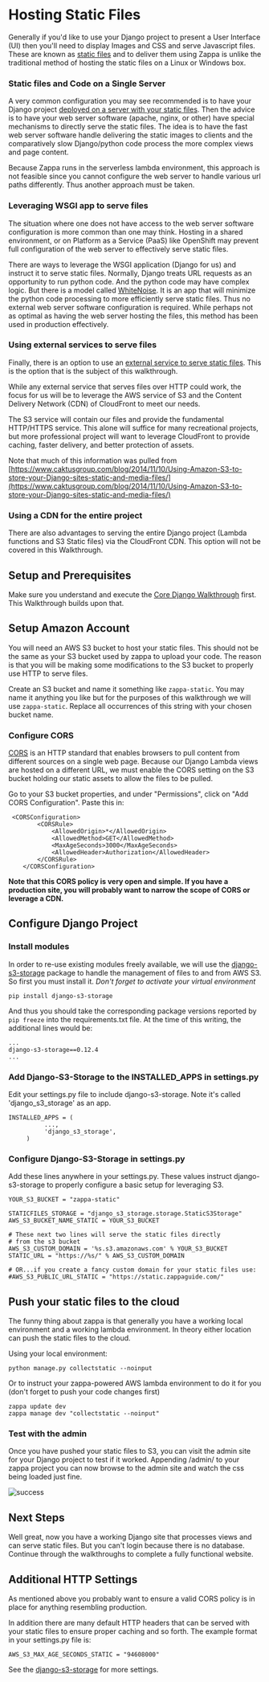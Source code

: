 # Hosting Static Files

Generally if you'd like to use your Django project to present a User Interface (UI) then you'll need to display Images and CSS and serve Javascript files.  These are known as [static files](https://docs.djangoproject.com/en/1.10/howto/static-files/deployment/) and to deliver them using Zappa is unlike the traditional method of hosting the static files on a Linux or Windows box.  

### Static files and Code on a Single Server

A very common configuration you may see recommended is to have your Django project [deployed on a server with your static files](https://docs.djangoproject.com/en/1.10/howto/static-files/deployment/#serving-the-site-and-your-static-files-from-the-same-server).  Then the advice is to have your web server software (apache, nginx, or other) have special mechanisms to directly serve the static files.  The idea is to have the fast web server software handle delivering the static images to clients and the comparatively slow Django/python code process the more complex views and page content.  

Because Zappa runs in the serverless lambda environment, this approach is not feasible since you cannot configure the web server to handle various url paths differently.  Thus another approach must be taken.

### Leveraging WSGI app to serve files

The situation where one does not have access to the web server software configuration is more common than one may think.  Hosting in a shared environment, or on Platform as a Service (PaaS) like OpenShift may prevent full configuration of the web server to effectively serve static files.  

There are ways to leverage the WSGI application (Django for us) and instruct it to serve static files.  Normally, Django treats URL requests as an opportunity to run python code.  And the python code may have complex logic.  But there is a model called [WhiteNoise](https://github.com/evansd/whitenoise).  It is an app that will minimize the python code processing to more efficiently serve static files.  Thus no external web server software configuration is required.  While perhaps not as optimal as having the web server hosting the files, this method has been used in production effectively.  

### Using external services to serve files

Finally, there is an option to use an [external service to serve static files](https://docs.djangoproject.com/en/1.10/howto/static-files/deployment/#serving-static-files-from-a-cloud-service-or-cdn).  This is the option that is the subject of this walkthrough.

While any external service that serves files over HTTP could work, the focus for us will be to leverage the AWS service of S3 and the Content Delivery Network (CDN) of CloudFront to meet our needs.  

The S3 service will contain our files and provide the fundamental HTTP/HTTPS service.  This alone will suffice for many recreational projects, but more professional project will want to leverage CloudFront to provide caching, faster delivery, and better protection of assets.

Note that much of this information was pulled from [https://www.caktusgroup.com/blog/2014/11/10/Using-Amazon-S3-to-store-your-Django-sites-static-and-media-files/](https://www.caktusgroup.com/blog/2014/11/10/Using-Amazon-S3-to-store-your-Django-sites-static-and-media-files/)

### Using a CDN for the entire project

There are also advantages to serving the entire Django project (Lambda functions and S3 Static files) via the CloudFront CDN.  This option will not be covered in this Walkthrough.


## Setup and Prerequisites 

Make sure you understand and execute the [Core Django Walkthrough](walk_core.md) first.  This Walkthrough builds upon that.

## Setup Amazon Account

You will need an AWS S3 bucket to host your static files.  This should not be the same as your S3 bucket used by zappa to upload your code.  The reason is that you will be making some modifications to the S3 bucket to properly use HTTP to serve files.

Create an S3 bucket and name it something like `zappa-static`.  You may name it anything you like but for the purposes of this walkthrough we will use `zappa-static`.  Replace all occurrences of this string with your chosen bucket name.

### Configure CORS

[CORS](https://docs.aws.amazon.com/AmazonS3/latest/dev/cors.html) is an HTTP standard that enables browsers to pull content from different sources on a single web page.  Because our Django Lambda views are hosted on a different URL, we must enable the CORS setting on the S3 bucket holding our static assets to allow the files to be pulled.  

Go to your S3 bucket properties, and under "Permissions", click on "Add CORS Configuration". Paste this in:

```
 <CORSConfiguration>
        <CORSRule>
            <AllowedOrigin>*</AllowedOrigin>
            <AllowedMethod>GET</AllowedMethod>
            <MaxAgeSeconds>3000</MaxAgeSeconds>
            <AllowedHeader>Authorization</AllowedHeader>
        </CORSRule>
    </CORSConfiguration>
```
**Note that this CORS policy is very open and simple.  If you have a production site, you will probably want to narrow the scope of CORS or leverage a CDN.**


## Configure Django Project

### Install modules

In order to re-use existing modules freely available, we will use the [django-s3-storage](https://github.com/etianen/django-s3-storage) package to handle the management of files to and from AWS S3.  So first you must install it.  *Don't forget to activate your virtual environment* 

```
pip install django-s3-storage
```

And thus you should take the corresponding package versions reported by `pip freeze` into the requirements.txt file.  At the time of this writing, the additional lines would be:

```
...
django-s3-storage==0.12.4
...
```

### Add Django-S3-Storage to the INSTALLED_APPS in settings.py

Edit your settings.py file to include django-s3-storage.  Note it's  called 'django_s3_storage' as an app.

```
INSTALLED_APPS = (
          ...,
          'django_s3_storage',
     )
```

### Configure Django-S3-Storage in settings.py

Add these lines anywhere in your settings.py.  These values instruct django-s3-storage to properly configure a basic setup for leveraging S3.  

```
YOUR_S3_BUCKET = "zappa-static"

STATICFILES_STORAGE = "django_s3_storage.storage.StaticS3Storage"
AWS_S3_BUCKET_NAME_STATIC = YOUR_S3_BUCKET

# These next two lines will serve the static files directly 
# from the s3 bucket
AWS_S3_CUSTOM_DOMAIN = '%s.s3.amazonaws.com' % YOUR_S3_BUCKET
STATIC_URL = "https://%s/" % AWS_S3_CUSTOM_DOMAIN

# OR...if you create a fancy custom domain for your static files use:
#AWS_S3_PUBLIC_URL_STATIC = "https://static.zappaguide.com/"

```

## Push your static files to the cloud

The funny thing about zappa is that generally you have a working local environment and a working lambda environment.  In theory either location can push the static files to the cloud.  

Using your local environment:

```
python manage.py collectstatic --noinput
```

Or to instruct your zappa-powered AWS lambda environment to do it for you (don't forget to push your code changes first)

```
zappa update dev
zappa manage dev "collectstatic --noinput"
```

### Test with the admin

Once you have pushed your static files to S3, you can visit the admin site for your Django project to test if it worked.  Appending /admin/ to your zappa project you can now browse to the admin site and watch the css being loaded just fine.

![success](images/static_django.png)

## Next Steps

Well great, now you have a working Django site that processes views and can serve static files.  But you can't login because there is no database.  Continue through the walkthroughs to complete a fully functional website.

## Additional HTTP Settings

As mentioned above you probably want to ensure a valid CORS policy is in place for anything resembling production.

In addition there are many default HTTP headers that can be served with your static files to ensure proper caching and so forth.  The example format in your settings.py file is:

```
AWS_S3_MAX_AGE_SECONDS_STATIC = "94608000"
```

See the [django-s3-storage](https://github.com/etianen/django-s3-storage) for more settings.

